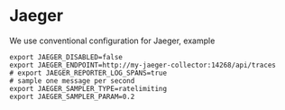 # Jaeger

We use conventional configuration for Jaeger, example

```
export JAEGER_DISABLED=false
export JAEGER_ENDPOINT=http://my-jaeger-collector:14268/api/traces
# export JAEGER_REPORTER_LOG_SPANS=true
# sample one message per second
export JAEGER_SAMPLER_TYPE=ratelimiting
export JAEGER_SAMPLER_PARAM=0.2
```